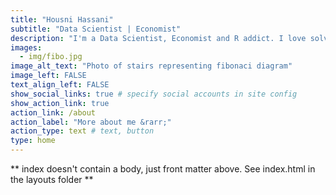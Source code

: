 ```yaml
---
title: "Housni Hassani"
subtitle: "Data Scientist | Economist"
description: "I'm a Data Scientist, Economist and R addict. I love solving real-world challenges with data by translating data into valuable and comprehensive insights."
images:
  - img/fibo.jpg
image_alt_text: "Photo of stairs representing fibonaci diagram"
image_left: FALSE
text_align_left: FALSE
show_social_links: true # specify social accounts in site config
show_action_link: true
action_link: /about
action_label: "More about me &rarr;"
action_type: text # text, button
type: home
---
```


** index doesn't contain a body, just front matter above.
See index.html in the layouts folder **
